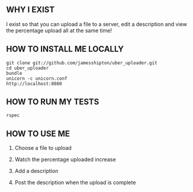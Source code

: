 ## WHY I EXIST

I exist so that you can upload a file to a server, edit a description and view the percentage upload all at the same time!

## HOW TO INSTALL ME LOCALLY

    git clone git://github.com/jamesshipton/uber_uploader.git
    cd uber_uploader
    bundle
    unicorn -c unicorn.conf
    http://localhost:8080

## HOW TO RUN MY TESTS
    rspec

## HOW TO USE ME

1) Choose a file to upload

2) Watch the percentage uploaded increase

3) Add a description

4) Post the description when the upload is complete
